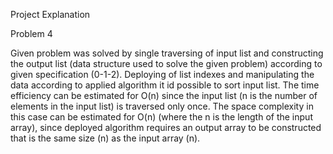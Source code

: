 Project Explanation


Problem 4

Given problem was solved by single traversing of input list and constructing the output list (data structure used to solve the given problem) according to given specification (0-1-2). Deploying of list indexes and manipulating the data according to applied algorithm it id possible to sort input list. The time efficiency can be estimated for O(n) since the input list (n is the number of elements in the input list) is traversed only once. The space complexity in this case can be estimated for O(n) (where the n is the length of the input array), since deployed algorithm requires an output array to be constructed that is the same size (n) as the input array (n). 